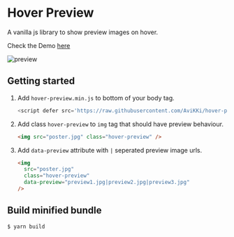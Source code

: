 # Hover Preview

A vanilla js library to show preview images on hover.

Check the Demo [here](https://nostalgic-boyd-d0a053.netlify.app/)

![preview](https://s8.gifyu.com/images/5f8db16a40fbc297233548.gif)



## Getting started

1. Add `hover-preview.min.js` to bottom of your body tag.
   ```js
   <script defer src='https://raw.githubusercontent.com/AviKKi/hover-preview/main/dist/hover-preview.min.js'></script>
   ```
1. Add class `hover-preview` to `img` tag that should have preview behaviour.
   ```html
   <img src="poster.jpg" class="hover-preview" />
   ```
1. Add `data-preview` attribute with `|` seperated preview image urls.
   ```html
   <img
     src="poster.jpg"
     class="hover-preview"
     data-preview="preview1.jpg|preview2.jpg|preview3.jpg"
   />
   ```

## Build minified bundle
```sh
$ yarn build
```



